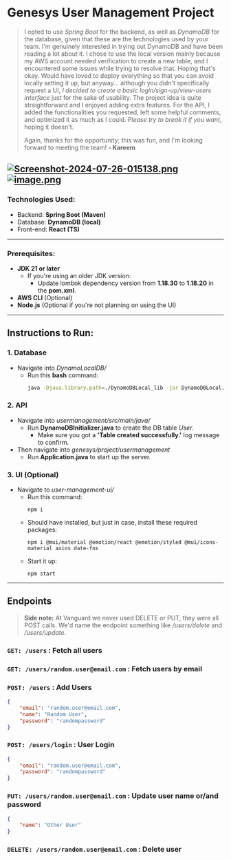 # Genesys User Management Project
> I opted to use *Spring Boot* for the backend, as well as *DynamoDB* for the database, given that these are the technologies used by your team. I'm genuinely interested in trying out DynamoDB and have been reading a lot about it. I chose to use the local version mainly because my AWS account needed verification to create a new table, and I encountered some issues while trying to resolve that. Hoping that's okay. Would have loved to deploy everything so that you can avoid locally setting it up, but anyway... although you didn't specifically request a UI, *I decided to create a basic login/sign-up/view-users interface* just for the sake of usability. The project idea is quite straightforward and I enjoyed adding extra features. For the API, I added the functionalities you requested, left some helpful comments, and optimized it as much as I could. *Please try to break it if you want*, hoping it doesn't. 
> 
> Again, thanks for the opportunity; this was fun, and I'm looking forward to meeting the team! **- Kareem**

[![Screenshot-2024-07-26-015138.png](https://i.postimg.cc/vBdXqC5W/Screenshot-2024-07-26-015138.png)](https://postimg.cc/v13WDqqB)
[![image.png](https://i.postimg.cc/VkKdHtM4/image.png)](https://postimg.cc/CRfhRzcf)
---
### Technologies Used:
- Backend: **Spring Boot (Maven)**
- Database: **DynamoDB (local)**
- Front-end: **React (TS)**
---
### Prerequisites:
- **JDK 21 or later**
    - If you're using an older JDK version: 
        - Update lombok dependency version from **1.18.30** to **1.18.20** in the **pom.xml**.
- **AWS CLI** (Optional)
- **Node.js** (Optional if you're not planning on using the UI)
---
## Instructions to Run:
### 1. Database
- Navigate into *DynamoLocalDB/*
    - Run this **bash** command:
        ```bash 
        java -Djava.library.path=./DynamoDBLocal_lib -jar DynamoDBLocal.jar -sharedDb
        ```
### 2. API
- Navigate into *usermanagement/src/main/java/*
    - Run **DynamoDBInitializer.java** to create the DB table *User*.
        - Make sure you got a **'Table created successfully.'** log message to confirm.
- Then navigate into *genesys/project/usermanagement*
    - Run **Application.java** to start up the server.

### 3. UI (Optional)
- Navigate to *user-management-ui/*
    - Run this command:
        ```console
        npm i
        ```
    - Should have installed, but just in case, install these required packages:
        ```console
        npm i @mui/material @emotion/react @emotion/styled @mui/icons-material axios date-fns
        ```
    - Start it up:
        ```console
        npm start
        ```
---
## Endpoints
> **Side note:** At Vanguard we never used DELETE or PUT, they were all POST calls. We'd name the endpoint something like */users/delete* and */users/update*.
### ```GET: /users``` : Fetch all users

### ```GET: /users/random.user@email.com``` : Fetch users by email
### ```POST: /users``` : Add Users
```json
{
    "email": "random.user@email.com",
    "name": "Random User",
    "password": "randompassword"
}
```
### ```POST: /users/login``` : User Login 
```json
{
    "email": "random.user@email.com",
    "password": "randompassword"
}
```
### ```PUT: /users/random.user@email.com``` : Update user name or/and password
```json
{
    "name": "Other User"
}
```
### ```DELETE: /users/random.user@email.com``` : Delete user